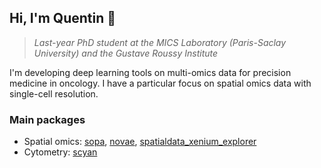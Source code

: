 <h2>Hi, I'm Quentin 👋</h2>

> *Last-year PhD student at the MICS Laboratory (Paris-Saclay University) and the Gustave Roussy Institute*
<p>I'm developing deep learning tools on multi-omics data for precision medicine in oncology. I have a particular focus on spatial omics data with single-cell resolution.</p>

### Main packages
- Spatial omics: [sopa](https://github.com/gustaveroussy/sopa), [novae](https://github.com/MICS-Lab/novae), [spatialdata_xenium_explorer](https://github.com/quentinblampey/spatialdata_xenium_explorer)
- Cytometry: [scyan](https://github.com/MICS-Lab/scyan)
